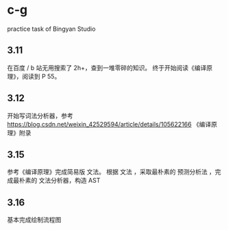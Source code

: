 # c-g
practice task of Bingyan Studio

## 3.11
在百度 / b 站无用搜索了 2h+，查到一堆零碎的知识。
终于开始阅读《编译原理》，阅读到 P 55。

## 3.12
开始写词法分析器，参考
https://blog.csdn.net/weixin_42529594/article/details/105622166
《编译原理》附录

## 3.15
参考《编译原理》完成简易版 文法。
根据 文法 ，采取最朴素的 预测分析法 ，完成最朴素的 文法分析器，构造 AST

## 3.16
基本完成绘制流程图
